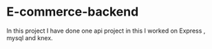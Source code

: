 # E-commerce-backend
In this project I have done one api project in this I worked on Express , mysql and knex.
